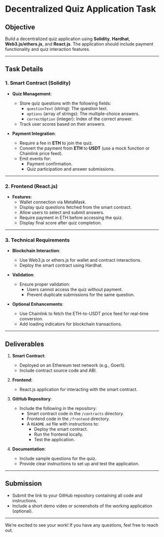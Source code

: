 # Decentralized Quiz Application Task

## Objective
Build a decentralized quiz application using **Solidity**, **Hardhat**, **Web3.js/ethers.js**, and **React.js**. The application should include payment functionality and quiz interaction features.

---

## Task Details

### 1. **Smart Contract (Solidity)**
- **Quiz Management**:
  - Store quiz questions with the following fields:
    - `questionText` (string): The question text.
    - `options` (array of strings): The multiple-choice answers.
    - `correctOption` (integer): Index of the correct answer.
  - Track user scores based on their answers.

- **Payment Integration**:
  - Require a fee in **ETH** to join the quiz.
  - Convert the payment from **ETH** to **USDT** (use a mock function or Chainlink price feed).
  - Emit events for:
    - Payment confirmation.
    - Quiz participation and answer submissions.

---

### 2. **Frontend (React.js)**
- **Features**:
  - Wallet connection via MetaMask.
  - Display quiz questions fetched from the smart contract.
  - Allow users to select and submit answers.
  - Require payment in ETH before accessing the quiz.
  - Display final score after quiz completion.

---

### 3. **Technical Requirements**
- **Blockchain Interaction**:
  - Use Web3.js or ethers.js for wallet and contract interactions.
  - Deploy the smart contract using Hardhat.

- **Validation**:
  - Ensure proper validation:
    - Users cannot access the quiz without payment.
    - Prevent duplicate submissions for the same question.

- **Optional Enhancements**:
  - Use Chainlink to fetch the ETH-to-USDT price feed for real-time conversion.
  - Add loading indicators for blockchain transactions.

---

## Deliverables
1. **Smart Contract**:
   - Deployed on an Ethereum test network (e.g., Goerli).
   - Include contract source code and ABI.

2. **Frontend**:
   - React.js application for interacting with the smart contract.

3. **GitHub Repository**:
   - Include the following in the repository:
     - Smart contract code in the `/contracts` directory.
     - Frontend code in the `/frontend` directory.
     - A `README.md` file with instructions to:
       - Deploy the smart contract.
       - Run the frontend locally.
       - Test the application.

4. **Documentation**:
   - Include sample questions for the quiz.
   - Provide clear instructions to set up and test the application.

---

## Submission
- Submit the link to your GitHub repository containing all code and instructions.
- Include a short demo video or screenshots of the working application (optional).

---

We’re excited to see your work! If you have any questions, feel free to reach out.
